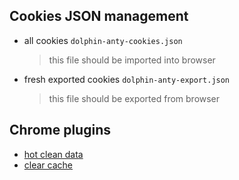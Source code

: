 ## Cookies JSON management

- all cookies `dolphin-anty-cookies.json`
  > this file should be imported into browser
- fresh exported cookies `dolphin-anty-export.json`
  > this file should be exported from browser

## Chrome plugins

- [hot clean data](https://chrome.google.com/webstore/detail/clickclean/ghgabhipcejejjmhhchfonmamedcbeod)
- [clear cache](https://chromewebstore.google.com/detail/clear-cache/cppjkneekbjaeellbfkmgnhonkkjfpdn)